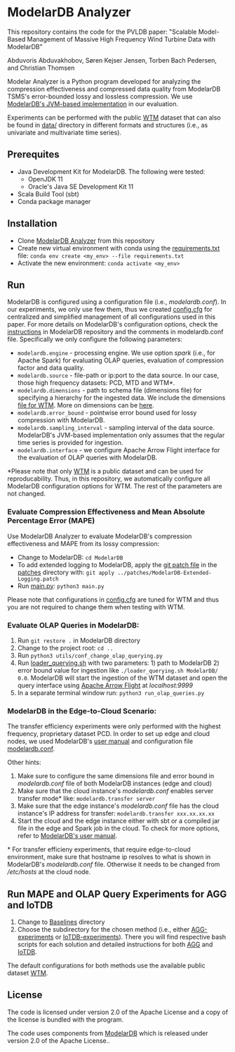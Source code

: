 # ModelarDB Analyzer
This repository contains the code for the PVLDB paper: "Scalable Model-Based Management of Massive High Frequency Wind Turbine Data with ModelarDB"

Abduvoris Abduvakhobov, Søren Kejser Jensen, Torben Bach Pedersen, and Christian Thomsen 

Modelar Analyzer is a Python program developed for analyzing the compression effectiveness and compressed data quality from ModelarDB TSMS's error-bounded lossy and lossless compression. We use [ModelarDB's JVM-based implementation](https://github.com/modelardata/modelardb) in our evaluation.

Experiments can be performed with the public [WTM](https://github.com/cmcuza/EvalImpLSTS/tree/main/data/raw/Wind) dataset that can also be found in [data/](https://github.com/aabduvakhobov/ModelarDB-Analyzer/tree/main/data) directory in different formats and structures (i.e., as univariate and multivariate time series).


## Prerequites
- Java Development Kit for ModelarDB. The following were tested:
  -  OpenJDK 11 
  -  Oracle's Java SE Development Kit 11
- Scala Build Tool (sbt)
- Conda package manager

## Installation
- Clone [ModelarDB Analyzer](https://github.com/aabduvakhobov/ModelarDB-Analyzer.git) from this repository
- Create new virtual environment with conda using the [requirements.txt](https://github.com/aabduvakhobov/ModelarDB-Analyzer/blob/main/requirements.txt) file: `conda env create <my_env> --file requirements.txt`
- Activate the new environment: `conda activate <my_env>`


## Run
ModelarDB is configured using a configuration file (i.e., *modelardb.conf*). In our experiments, we only use few them, thus we created [config.cfg](https://github.com/aabduvakhobov/ModelarDB-Analyzer/blob/main/config.cfg) for centralized and simplified management of all configurations used in this paper. For more details on ModelarDB's configuration options, check the [instructions](https://github.com/ModelarData/ModelarDB/blob/main/docs/index.md#config) in ModelarDB repository and the comments in modelardb.conf file. Specifically we only configure the following parameters:
- `modelardb.engine` - processing engine. We use option *spark* (i.e., for Apache Spark) for evaluating OLAP queries, evaluation of compression factor and data quality. 
- `modelardb.source` - file-path or ip:port to the data source. In our case, those high frequency datasets: PCD, MTD and WTM*.
- `modelardb.dimensions` - path to schema file (dimensions file) for specifying a hierarchy for the ingested data. We include the dimensions [file for WTM](https://github.com/aabduvakhobov/ModelarDB-Analyzer/tree/main/data/ModelarDB_dimension_files). More on dimensions can be [here](https://github.com/ModelarData/ModelarDB/blob/main/docs/index.md#troubleshooting).
- `modelardb.error_bound` - pointwise error bound used for lossy compression with ModelarDB.
- `modelardb.sampling_interval` - sampling interval of the data source. ModelarDB's JVM-based implementation only assumes that the regular time series is provided for ingestion.
- `modelardb.interface` - we configure Apache Arrow Flight interface for the evaluation of OLAP queries with ModelarDB.

*Please note that only [WTM](https://github.com/aabduvakhobov/ModelarDB-Analyzer/tree/main/data) is a public dataset and can be used for reproducability. Thus, in this repository, we automatically configure all ModelarDB configuration options for WTM. The rest of the parameters are not changed.


### Evaluate Compression Effectiveness and Mean Absolute Percentage Error (MAPE)

Use ModelarDB Analyzer to evaluate ModelarDB's compression effectiveness and MAPE from its lossy compression:
- Change to ModelarDB: `cd ModelarDB`
- To add extended logging to ModelarDB, apply the [git patch file](https://github.com/aabduvakhobov/ModelarDB-Analyzer/blob/main/patches/ModelarDB-Extended-Logging.patch) in the [patches](https://github.com/aabduvakhobov/ModelarDB-Analyzer/tree/main/patches) directory with: `git apply ../patches/ModelarDB-Extended-Logging.patch`
- Run [main.py](https://github.com/aabduvakhobov/ModelarDB-Analyzer/blob/main/main.py): `python3 main.py`

Please note that configurations in [config.cfg](https://github.com/aabduvakhobov/ModelarDB-Analyzer/blob/main/config.cfg) are tuned for WTM and thus you are not required to change them when testing with WTM.


### Evaluate OLAP Queries in ModelarDB:
  1. Run `git restore .` in ModelarDB directory
  2. Change to the project root: `cd ..`
  2. Run `python3 utils/conf_change_olap_querying.py`
  3. Run [loader_querying.sh](https://github.com/aabduvakhobov/ModelarDB-Analyzer/blob/main/loader_querying.sh) with two parameters: 1) path to ModelarDB 2) error bound value for ingestion like `./loader_querying.sh ModelarDB/ 0.0`. ModelarDB will start the ingestion of the WTM dataset and open the query interface using [Apache Arrow Flight](https://arrow.apache.org/blog/2019/10/13/introducing-arrow-flight/) at *localhost:9999*
  4. In a separate terminal window run: `python3 run_olap_queries.py`

### ModelarDB in the Edge-to-Cloud Scenario: 
The transfer efficiency experiments were only performed with the highest frequency, proprietary dataset PCD. In order to set up edge and cloud nodes, we used ModelarDB's [user manual](https://github.com/ModelarData/ModelarDB/blob/main/docs/index.md#user-manual) and configuration file [modelardb.conf](ModelarDB/modelardb.conf).

Other hints:

1. Make sure to configure the same dimensions file and error bound in *modelardb.conf* file of both ModelarDB instances (edge and cloud)
2. Make sure that the cloud instance's *modelardb.conf* enables server transfer mode* like: `modelardb.transfer server`
4. Make sure that the edge instance's *modelardb.conf* file has the cloud instance's IP address for transfer: `modelardb.transfer xxx.xx.xx.xx`
5. Start the cloud and the edge instance either with sbt or a compiled jar file in the edge and Spark job in the cloud. To check for more options, refer to [ModelarDB's user manual](https://github.com/ModelarData/ModelarDB/blob/main/docs/index.md#install).


\* For transfer efficieny experiments, that require edge-to-cloud environment, make sure that hostname ip resolves to what is shown in ModelarDB's *modelardb.conf* file. Otherwise it needs to be changed from */etc/hosts* at the cloud node.

## Run MAPE and OLAP Query Experiments for AGG and IoTDB
1. Change to [Baselines](https://github.com/aabduvakhobov/ModelarDB-Analyzer/tree/main/Baselines) directory
2. Choose the subdirectory for the chosen method (i.e., either [AGG-experiments](Baselines/AGG-Experiments) or [IoTDB-experiments](Baselines/IoTDB-experiments)). There you will find respective bash scripts for each solution and detailed instructions for both [AGG](https://github.com/aabduvakhobov/ModelarDB-Analyzer/blob/main/Baselines/AGG-Experiments/README.md) and [IoTDB](https://github.com/aabduvakhobov/ModelarDB-Analyzer/blob/main/Baselines/IoTDB-experiments/README.md). 

The default configurations for both methods use the available public dataset [WTM](https://github.com/aabduvakhobov/ModelarDB-Analyzer/tree/main/data).

## License
The code is licensed under version 2.0 of the Apache License and a copy of the license is bundled with the program.

The code uses components from [ModelarDB](https://github.com/ModelarData/ModelarDB) which is released under version 2.0 of the Apache License..